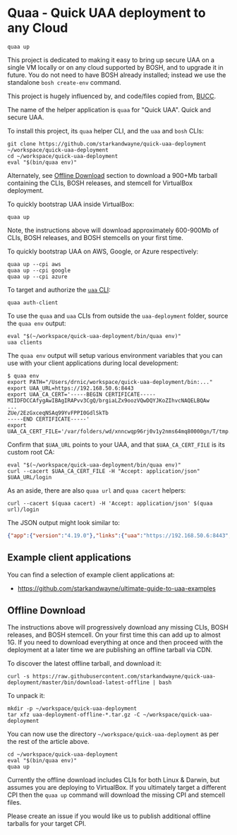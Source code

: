 # Quaa - Quick UAA deployment to any Cloud

```plain
quaa up
```

This project is dedicated to making it easy to bring up secure UAA on a single VM locally or on any cloud supported by BOSH, and to upgrade it in future. You do not need to have BOSH already installed; instead we use the standalone `bosh create-env` command.

This project is hugely influenced by, and code/files copied from, [BUCC](https://github.com/starkandwayne/bucc).

The name of the helper application is `quaa` for "Quick UAA". Quick and secure UAA.

To install this project, its `quaa` helper CLI, and the `uaa` and `bosh` CLIs:

```plain
git clone https://github.com/starkandwayne/quick-uaa-deployment ~/workspace/quick-uaa-deployment
cd ~/workspace/quick-uaa-deployment
eval "$(bin/quaa env)"
```

Alternately, see [Offline Download](#offline-download) section to download a 900+Mb tarball containing the CLIs, BOSH releases, and stemcell for VirtualBox deployment.

To quickly bootstrap UAA inside VirtualBox:

```plain
quaa up
```

Note, the instructions above will download approximately 600-900Mb of CLIs, BOSH releases, and BOSH stemcells on your first time.

To quickly bootstrap UAA on AWS, Google, or Azure respectively:

```plain
quaa up --cpi aws
quaa up --cpi google
quaa up --cpi azure
```

To target and authorize the [`uaa` CLI](https://github.com/cloudfoundry-incubator/uaa-cli):

```plain
quaa auth-client
```

To use the `quaa` and `uaa` CLIs from outside the `uaa-deployment` folder, source the `quaa env` output:

```plain
eval "$(~/workspace/quick-uaa-deployment/bin/quaa env)"
uaa clients
```

The `quaa env` output will setup various environment variables that you can use with your client applications during local development:

```plain
$ quaa env
export PATH="/Users/drnic/workspace/quick-uaa-deployment/bin:..."
export UAA_URL=https://192.168.50.6:8443
export UAA_CA_CERT='-----BEGIN CERTIFICATE-----
MIIDFDCCAfygAwIBAgIRAPvv3CgQ/brgiaLZx9oozVQwDQYJKoZIhvcNAQELBQAw
...
ZUe/2EzGxceqNSAq99YvFPPI0GdlSkTb
-----END CERTIFICATE-----'
export UAA_CA_CERT_FILE='/var/folders/wd/xnncwqp96rj0v1y2nms64mq80000gn/T/tmp.lDvhJEpT/ca.pem'
```

Confirm that `$UAA_URL` points to your UAA, and that `$UAA_CA_CERT_FILE` is its custom root CA:

```plain
eval "$(~/workspace/quick-uaa-deployment/bin/quaa env)"
curl --cacert $UAA_CA_CERT_FILE -H "Accept: application/json" $UAA_URL/login
```

As an aside, there are also `quaa url` and `quaa cacert` helpers:

```plain
curl --cacert $(quaa cacert) -H 'Accept: application/json' $(quaa url)/login
```

The JSON output might look similar to:

```json
{"app":{"version":"4.19.0"},"links":{"uaa":"https://192.168.50.6:8443","passwd":"/forgot_password","login":"https://192.168.50.6:8443","register":"/create_account"},"zone_name":"uaa","entityID":"192.168.50.6:8443","commit_id":"7897100","idpDefinitions":{},"prompts":{"username":["text","Email"],"password":["password","Password"]},"timestamp":"2018-06-13T12:02:09-0700"}
```

## Example client applications

You can find a selection of example client applications at:

* https://github.com/starkandwayne/ultimate-guide-to-uaa-examples

## Offline Download

The instructions above will progressively download any missing CLIs, BOSH releases, and BOSH stemcell. On your first time this can add up to almost 1G. If you need to download everything at once and then proceed with the deployment at a later time we are publishing an offline tarball via CDN.

To discover the latest offline tarball, and download it:

```plain
curl -s https://raw.githubusercontent.com/starkandwayne/quick-uaa-deployment/master/bin/download-latest-offline | bash
```

To unpack it:

```plain
mkdir -p ~/workspace/quick-uaa-deployment
tar xfz uaa-deployment-offline-*.tar.gz -C ~/workspace/quick-uaa-deployment
```

You can now use the directory `~/workspace/quick-uaa-deployment` as per the rest of the article above.

```plain
cd ~/workspace/quick-uaa-deployment
eval "$(bin/quaa env)"
quaa up
```

Currently the offline download includes CLIs for both Linux & Darwin, but assumes you are deploying to VirtualBox. If you ultimately target a different CPI then the `quaa up` command will download the missing CPI and stemcell files.

Please create an issue if you would like us to publish additional offline tarballs for your target CPI.